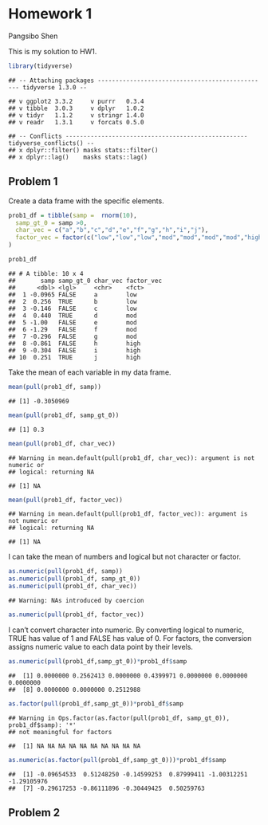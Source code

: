 Homework 1
================
Pangsibo Shen

This is my solution to HW1.

``` r
library(tidyverse)
```

    ## -- Attaching packages ------------------------------------------------ tidyverse 1.3.0 --

    ## v ggplot2 3.3.2     v purrr   0.3.4
    ## v tibble  3.0.3     v dplyr   1.0.2
    ## v tidyr   1.1.2     v stringr 1.4.0
    ## v readr   1.3.1     v forcats 0.5.0

    ## -- Conflicts --------------------------------------------------- tidyverse_conflicts() --
    ## x dplyr::filter() masks stats::filter()
    ## x dplyr::lag()    masks stats::lag()

## Problem 1

Create a data frame with the specific elements.

``` r
prob1_df = tibble(samp =  rnorm(10),
  samp_gt_0 = samp >0,
  char_vec = c("a","b","c","d","e","f","g","h","i","j"),
  factor_vec = factor(c("low","low","low","mod","mod","mod","mod","high","high","high"))
)

prob1_df
```

    ## # A tibble: 10 x 4
    ##       samp samp_gt_0 char_vec factor_vec
    ##      <dbl> <lgl>     <chr>    <fct>     
    ##  1 -0.0965 FALSE     a        low       
    ##  2  0.256  TRUE      b        low       
    ##  3 -0.146  FALSE     c        low       
    ##  4  0.440  TRUE      d        mod       
    ##  5 -1.00   FALSE     e        mod       
    ##  6 -1.29   FALSE     f        mod       
    ##  7 -0.296  FALSE     g        mod       
    ##  8 -0.861  FALSE     h        high      
    ##  9 -0.304  FALSE     i        high      
    ## 10  0.251  TRUE      j        high

Take the mean of each variable in my data frame.

``` r
mean(pull(prob1_df, samp))
```

    ## [1] -0.3050969

``` r
mean(pull(prob1_df, samp_gt_0))
```

    ## [1] 0.3

``` r
mean(pull(prob1_df, char_vec))
```

    ## Warning in mean.default(pull(prob1_df, char_vec)): argument is not numeric or
    ## logical: returning NA

    ## [1] NA

``` r
mean(pull(prob1_df, factor_vec))
```

    ## Warning in mean.default(pull(prob1_df, factor_vec)): argument is not numeric or
    ## logical: returning NA

    ## [1] NA

I can take the mean of numbers and logical but not character or factor.

``` r
as.numeric(pull(prob1_df, samp))
as.numeric(pull(prob1_df, samp_gt_0))
as.numeric(pull(prob1_df, char_vec))
```

    ## Warning: NAs introduced by coercion

``` r
as.numeric(pull(prob1_df, factor_vec))
```

I can’t convert character into numeric. By converting logical to
numeric, TRUE has value of 1 and FALSE has value of 0. For factors, the
conversion assigns numeric value to each data point by their levels.

``` r
as.numeric(pull(prob1_df,samp_gt_0))*prob1_df$samp
```

    ##  [1] 0.0000000 0.2562413 0.0000000 0.4399971 0.0000000 0.0000000 0.0000000
    ##  [8] 0.0000000 0.0000000 0.2512988

``` r
as.factor(pull(prob1_df,samp_gt_0))*prob1_df$samp
```

    ## Warning in Ops.factor(as.factor(pull(prob1_df, samp_gt_0)), prob1_df$samp): '*'
    ## not meaningful for factors

    ##  [1] NA NA NA NA NA NA NA NA NA NA

``` r
as.numeric(as.factor(pull(prob1_df,samp_gt_0)))*prob1_df$samp
```

    ##  [1] -0.09654533  0.51248250 -0.14599253  0.87999411 -1.00312251 -1.29105976
    ##  [7] -0.29617253 -0.86111896 -0.30449425  0.50259763

## Problem 2
